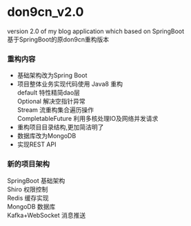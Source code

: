 # don9cn_v2.0
version 2.0 of my blog application which based on SpringBoot<br>
基于SpringBoot的原don9cn重构版本

### 重构内容
* 基础架构改为Spring Boot
* 项目整体业务实现代码使用 Java8 重构<br>
default 特性精简dao层<br>
Optional 解决空指针异常<br>
Stream 流重构集合遍历操作<br>
CompletableFuture 利用多核处理IO及网络并发请求<br>
* 重构项目目录结构,更加简洁明了
* 数据库改为MongoDB
* 实现REST API

### 新的项目架构
SpringBoot          基础架构<br>
Shiro               权限控制<br>
Redis               缓存实现<br>
MongoDB             数据库<br>
Kafka+WebSocket     消息推送<br>
